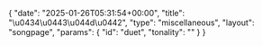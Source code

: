 {
    "date": "2025-01-26T05:31:54+00:00",
    "title": "\u0434\u0443\u044d\u0442",
    "type": "miscellaneous",
    "layout": "songpage",
    "params": {
        "id": "duet",
        "tonality": ""
    }
}